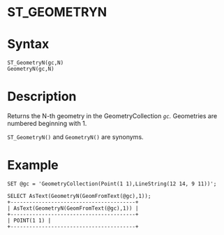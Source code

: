 # ST_GEOMETRYN

#

# Syntax

```
ST_GeometryN(gc,N)
GeometryN(gc,N)
```

#

# Description

Returns the N-th geometry in the GeometryCollection *`gc`.* Geometries are numbered beginning with 1.

`ST_GeometryN()` and `GeometryN()` are synonyms.

#

# Example

```
SET @gc = 'GeometryCollection(Point(1 1),LineString(12 14, 9 11))';

SELECT AsText(GeometryN(GeomFromText(@gc),1));
+----------------------------------------+
| AsText(GeometryN(GeomFromText(@gc),1)) |
+----------------------------------------+
| POINT(1 1) |
+----------------------------------------+
```